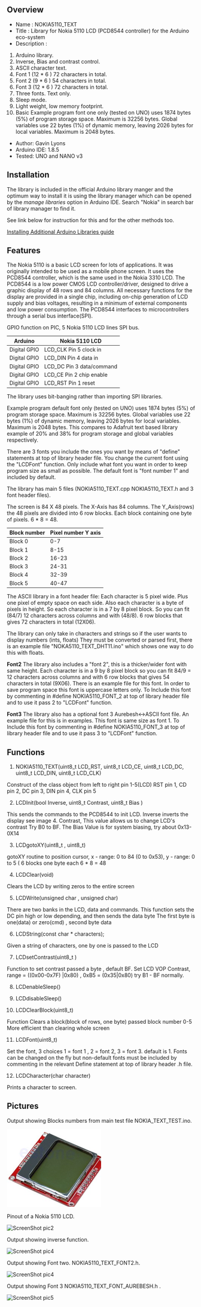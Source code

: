 Overview
--------------------
* Name : NOKIA5110_TEXT
* Title : Library for Nokia 5110 LCD (PCD8544 controller) for the Arduino eco-system
* Description : 

1. Arduino library.      
2. Inverse, Bias and contrast control. 
3. ASCII character text.
4. Font 1 (12 * 6 ) 72 characters in total.
5. Font 2 (9 * 6  ) 54  characters in total.
6. Font 3 (12 * 6 ) 72 characters in total.
7. Three fonts. Text only. 
8. Sleep mode.
9. Light weight, low memory footprint. 
10. Basic Example program font one only (tested on UNO) uses 1874 bytes (5%) of program storage space. Maximum is 32256 bytes.
Global variables use 22 bytes (1%) of dynamic memory, leaving 2026 bytes for local variables. Maximum is 2048 bytes.

* Author: Gavin Lyons
* Arduino IDE: 1.8.5
* Tested: UNO and NANO v3


Installation
------------------------------

The library is included in the official Arduino library manger and the optimum way to install it 
is using the library manager which can be opened by the *manage libraries* option in Arduino IDE. 
Search "Nokia" in search bar of library manager to find it.

See link below for instruction for this and for the other methods too.

[Installing Additional Arduino Libraries guide](https://www.arduino.cc/en/Guide/Libraries)


Features
-------------------------
The Nokia 5110 is a basic LCD screen for lots of applications. 
It was originally intended to be used as a mobile phone screen. 
It uses the PCD8544 controller, which is the same used in the Nokia 3310 LCD. 
The PCD8544 is a low power CMOS LCD controller/driver, designed to drive a graphic display of 48 rows and 84 columns.
All necessary functions for the display are provided in a single chip, including on-chip generation of LCD supply and bias voltages,
resulting in a minimum of external components and low power consumption. 
The PCD8544 interfaces to microcontrollers through a serial bus interface(SPI).

GPIO function on PIC, 5 Nokia 5110 LCD lines SPI bus.

| Arduino    | Nokia 5110 LCD |
| ------ | ------ |
| Digital GPIO | LCD_CLK Pin 5 clock in |
| Digital GPIO | LCD_DIN Pin 4 data in |
| Digital GPIO | LCD_DC Pin 3 data/command|
| Digital GPIO | LCD_CE Pin 2 chip enable |
| Digital GPIO | LCD_RST Pin 1 reset|

The library uses bit-banging rather than importing SPI libraries.

Example program default font only (tested on UNO) uses 1874 bytes (5%) of program storage space. Maximum is 32256 bytes.
Global variables use 22 bytes (1%) of dynamic memory, leaving 2026 bytes for local variables. Maximum is 2048 bytes.
This compares to Adafruit text based library example of 20% and 38% for program storage and global variables respectively. 

There are 3 fonts you include the ones you want by means of "define" statements at top of library header file.
You change the current font using the "LCDFont" function. 
Only include what font you want in order to keep program size as small as possible.
The default font is "font number 1" and included by default.

The library has main 5 files (NOKIA5110_TEXT.cpp  NOKIA5110_TEXT.h and 3 font header files).

The screen is 84 X 48 pixels. The X-Axis has 84 columns.
The Y_Axis(rows) the 48 pixels are divided into 6 row blocks. 
Each block containing one byte of pixels. 6 * 8 = 48.

| Block number   | Pixel number Y axis|
| ------ | ------ |
| Block 0 | 0-7 |
| Block 1 | 8-15 |
| Block 2 | 16-23|
| Block 3 | 24-31 |
| Block 4 | 32-39 |
| Block 5 | 40-47 |

The ASCII library in a font header file: Each character is 5 pixel wide. Plus one pixel of empty space on each side.
Also each character is a byte of pixels in height.
So each character is in a 7 by 8 pixel block. So you can fit (84/7) 12 characters across columns and with (48/8).
6 row blocks that gives 72 characters in total (12X06).

The library can only take in characters and strings so if the user wants to display numbers (ints, floats)
They must be converted or parsed first, there is an example file "NOKA5110_TEXT_DHT11.ino" 
which shows one way to do this with floats.

**Font2** 
The library also includes a "font 2", this is a thicker/wider font with same height. 
Each character is in a 9 by 8 pixel block so you can fit 84/9 = 12 characters across columns and with
6 row blocks that gives 54 characters in total (9X06). There is an example file for this font.
In order to save program space this font is uppercase letters only.
To Include this font by commenting in #define NOKIA5110_FONT_2 at top of library header file
and to use it pass 2 to "LCDFont" function.

**Font3**
The library also has a optional font 3 Aurebesh<->ASCII font file. 
An example file for this is in examples. This font is same size as font 1.
To Include this font by commenting in #define NOKIA5110_FONT_3 at top of library header file
and to use it pass 3 to "LCDFont" function.

Functions
----------------------------------------
 

1. NOKIA5110_TEXT(uint8_t LCD_RST, uint8_t LCD_CE, uint8_t LCD_DC, uint8_t LCD_DIN, uint8_t LCD_CLK)

Construct of the class object from left to right pin 1-5(LCD)
RST pin 1, CD pin 2, DC pin 3, DIN pin 4, CLK pin 5 

2. LCDInit(bool Inverse, uint8_t Contrast, uint8_t Bias )

This sends the  commands to the PCD8544 to init LCD. Inverse inverts the
display see image 4. Contrast, This value allows us to change LCD's contrast Try B0 to BF.
The Bias Value is for system biasing, try about 0x13-0X14


3. LCDgotoXY(uint8_t , uint8_t)

gotoXY routine to position cursor,  x - range: 0 to 84 (0 to 0x53), 
y - range: 0 to 5 ( 6 blocks one byte each 6 * 8 = 48

4. LCDClear(void)

Clears the LCD by writing zeros to the entire screen

5. LCDWrite(unsigned char , unsigned char)

There are two  banks in the LCD, data and commands. 
This function sets the DC pin high or low depending, and then sends
the data byte The first byte is one(data) or zero(cmd) , second byte data


6. LCDString(const char * characters);

Given a string of characters, one by one is passed to the LCD

7. LCDsetContrast(uint8_t )

Function to set contrast passed a byte , default BF.
Set LCD VOP Contrast, range = ((0x00-0x7F) |0x80) , 0xB5 = (0x35|0x80) try B1 - BF normally.

8. LCDenableSleep()
9. LCDdisableSleep()

10. LCDClearBlock(uint8_t)

Function Clears a block(block of rows, one byte) passed block number 0-5 
More efficient than clearing whole screen

11. LCDFont(uint8_t)

Set the font, 3 choices 1 = font 1 , 2 = font 2,  3 = font 3. 
default is 1. Fonts can be changed on the fly but non-default fonts must be included
by commenting in the relevant Define statement at top of library header .h file.
 
12. LCDCharacter(char character)

Prints a character to screen.

Pictures
---------------------------

Output showing Blocks numbers from main test file NOKIA_TEXT_TEST.ino.

![ScreenShot pic](https://github.com/gavinlyonsrepo/NOKIA5110_TEXT/blob/master/extras/image/NOKIA.jpg)

Pinout of a Nokia 5110 LCD.

![ScreenShot pic2](https://github.com/gavinlyonsrepo/NOKIA5110_TEXT/blob/master/extras/image/NOKIA2.jpg)

Output showing inverse function.

![ScreenShot pic4](https://github.com/gavinlyonsrepo/NOKIA5110_TEXT/blob/master/extras/image/NOKIA4.jpg)

Output showing Font two. NOKIA5110_TEXT_FONT2.h.

![ScreenShot pic4](https://github.com/gavinlyonsrepo/NOKIA5110_TEXT/blob/master/extras/image/NOKIA6.jpg)

Output showing  Font 3 NOKIA5110_TEXT_FONT_AUREBESH.h .

![ScreenShot pic5](https://github.com/gavinlyonsrepo/NOKIA5110_TEXT/blob/master/extras/image/NOKIA5.jpg)
